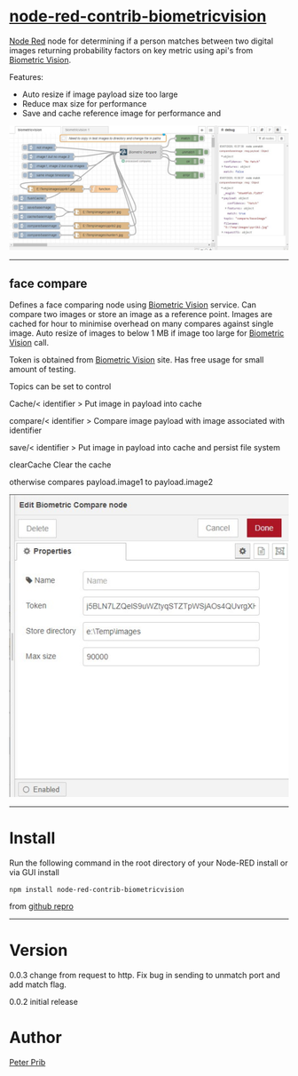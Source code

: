 # [node-red-contrib-biometricvision][2]

[Node Red][1] node for determining if a person matches between two digital images returning probability factors on key metric using api's from [Biometric Vision][4].

Features:


*   Auto resize if image payload size too large
*	Reduce max size for performance
*   Save and cache reference image for performance and 
 
![Test Flow](documentation/testflows.JPG "Test Flow")

------------------------------------------------------------

## face compare

Defines a face comparing node using [Biometric Vision][4] service. Can compare two images or store an image as a reference point. Images are cached for hour to minimise overhead on many compares against single image.  Auto resize of images to below 1 MB if image too large for [Biometric Vision][4] call.

Token is obtained from [Biometric Vision][4] site.  Has free usage for small amount of testing.

Topics can be set to control

Cache/< identifier >	Put image in payload into cache

compare/< identifier > 	Compare image payload with image associated with identifier

save/< identifier > 	Put image in payload into cache and persist file system

clearCache Clear the cache

otherwise compares payload.image1 to payload.image2

![Compare](documentation/compare.JPG "Compare")

------------------------------------------------------------

# Install

Run the following command in the root directory of your Node-RED install or via GUI install

    npm install node-red-contrib-biometricvision

from [github repro][2]

------------------------------------------------------------

# Version

0.0.3 change from request to http.  Fix bug in sending to unmatch port and add match flag.

0.0.2 initial release

# Author

[Peter Prib][3]

[1]: http://nodered.org "node-red home page"

[2]: https://www.npmjs.com/package/node-red-contrib-biometricvision "source code"

[3]: https://github.com/peterprib "base github"

[4]: https://biometricvision.com "Biometric Vision"
